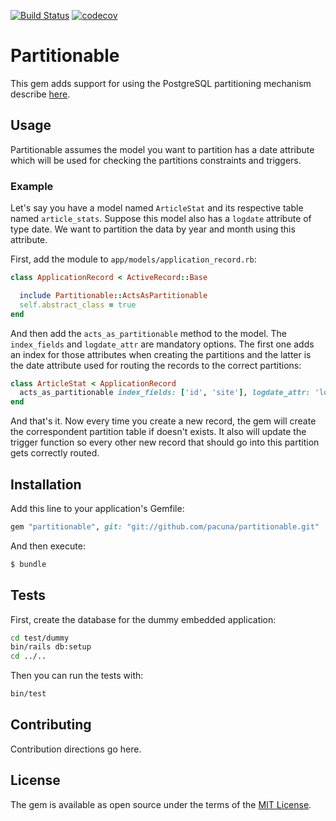 [![Build Status](https://travis-ci.org/pacuna/partitionable.svg?branch=master)](https://travis-ci.org/pacuna/partitionable)
[![codecov](https://codecov.io/gh/pacuna/partitionable/branch/master/graph/badge.svg)](https://codecov.io/gh/pacuna/partitionable)

# Partitionable

This gem adds support for using the PostgreSQL partitioning mechanism
describe [here](https://www.postgresql.org/docs/9.1/static/ddl-partitioning.html).

## Usage

Partitionable assumes the model you want to partition has a date attribute which will be
used for checking the partitions constraints and triggers.

### Example

Let's say you have a model named `ArticleStat` and its respective table named `article_stats`.
Suppose this model also has a `logdate` attribute of type date. We want to partition
the data by year and month using this attribute.

First, add the module to `app/models/application_record.rb`:

```ruby
class ApplicationRecord < ActiveRecord::Base

  include Partitionable::ActsAsPartitionable
  self.abstract_class = true
end
```

And then add the `acts_as_partitionable` method to the model. The `index_fields` and `logdate_attr` are mandatory
options. The first one adds an index for those attributes when creating the partitions and the latter
is the date attribute used for routing the records to the correct partitions:

```ruby
class ArticleStat < ApplicationRecord
  acts_as_partitionable index_fields: ['id', 'site'], logdate_attr: 'logdate'
end
```

And that's it. Now every time you create a new record, the gem will create
the correspondent partition table if doesn't exists. It also will update the trigger
function so every other new record that should go into this partition gets correctly
routed.

## Installation
Add this line to your application's Gemfile:

```ruby
gem "partitionable", git: "git://github.com/pacuna/partitionable.git"
```

And then execute:
```bash
$ bundle
```

## Tests

First, create the database for the dummy embedded application:

```bash
cd test/dummy
bin/rails db:setup
cd ../..
```
Then you can run the tests with:

```bash
bin/test
```

## Contributing
Contribution directions go here.

## License
The gem is available as open source under the terms of the [MIT License](http://opensource.org/licenses/MIT).
